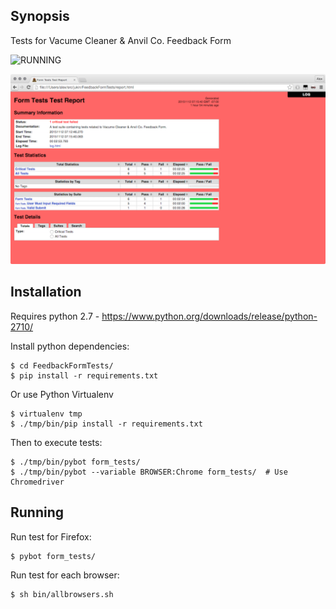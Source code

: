 ## Synopsis

Tests for Vacume Cleaner & Anvil Co. Feedback Form

![RUNNING](https://github.com/outerpasta/FeedbackFormTests/blob/master/demo/ScreenRec.gif)

![REPORT](https://github.com/outerpasta/FeedbackFormTests/blob/master/demo/Screen%20Shot%202015-11-12%20at%209.10.09%20AM.png)

## Installation

Requires python 2.7 - https://www.python.org/downloads/release/python-2710/

Install python dependencies:
```
$ cd FeedbackFormTests/
$ pip install -r requirements.txt
```
Or use Python Virtualenv
```
$ virtualenv tmp
$ ./tmp/bin/pip install -r requirements.txt
```
Then to execute tests:
```
$ ./tmp/bin/pybot form_tests/
$ ./tmp/bin/pybot --variable BROWSER:Chrome form_tests/  # Use Chromedriver
```

## Running

Run test for Firefox:
```
$ pybot form_tests/
```

Run test for each browser:
```
$ sh bin/allbrowsers.sh
```